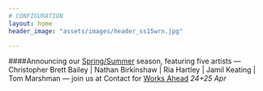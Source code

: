 ```yaml
---
# CONFIGURATION
layout: home
header_image: "assets/images/header_ss15wrn.jpg"

---
```

####Announcing our [Spring/Summer](/current/2015-spring) season, featuring five artists — Christopher Brett Bailey | Nathan Birkinshaw | Ria Hartley | Jamil Keating | Tom Marshman — join us at Contact for [Works Ahead](/current/2015-worksahead) *24+25 Apr*
